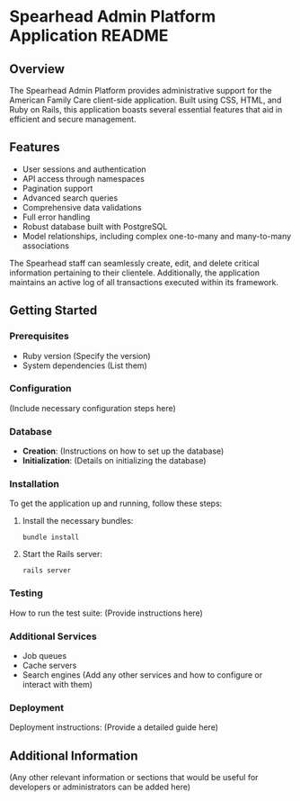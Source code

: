 

# Spearhead Admin Platform Application README

## Overview
The Spearhead Admin Platform provides administrative support for the American Family Care client-side application. Built using CSS, HTML, and Ruby on Rails, this application boasts several essential features that aid in efficient and secure management.

## Features
- User sessions and authentication
- API access through namespaces
- Pagination support
- Advanced search queries
- Comprehensive data validations
- Full error handling
- Robust database built with PostgreSQL
- Model relationships, including complex one-to-many and many-to-many associations

The Spearhead staff can seamlessly create, edit, and delete critical information pertaining to their clientele. Additionally, the application maintains an active log of all transactions executed within its framework.

## Getting Started

### Prerequisites
- Ruby version (Specify the version)
- System dependencies (List them)

### Configuration
(Include necessary configuration steps here)

### Database
- **Creation**: (Instructions on how to set up the database)
- **Initialization**: (Details on initializing the database)

### Installation
To get the application up and running, follow these steps:

1. Install the necessary bundles:
   ```
   bundle install
   ```
2. Start the Rails server:
   ```
   rails server
   ```

### Testing
How to run the test suite: (Provide instructions here)

### Additional Services
- Job queues
- Cache servers
- Search engines
(Add any other services and how to configure or interact with them)

### Deployment
Deployment instructions: (Provide a detailed guide here)

## Additional Information
(Any other relevant information or sections that would be useful for developers or administrators can be added here)


